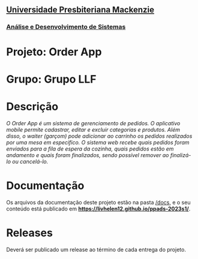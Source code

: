 <h2><a href= "https://www.mackenzie.br">Universidade Presbiteriana Mackenzie</a></h2>
<h3><a href= "https://www.mackenzie.br/graduacao/sao-paulo-higienopolis/sistemas-de-informacao">Análise e Desenvolvimento de Sistemas</a></h3>

# Projeto: Order App

# Grupo: Grupo LLF

# Descrição

*O Order App é um sistema de gerenciamento de pedidos. O aplicativo mobile permite cadastrar, editar e excluir categorias e produtos. Além disso, o waiter (garçom) pode adicionar ao carrinho os pedidos realizados por uma mesa em específico. O sistema web recebe quais pedidos foram enviados para a fila de espera da cozinha, quais pedidos estão em andamento e quais foram finalizados, sendo possível remover ao finalizá-lo ou cancelá-lo.*

# Documentação

Os arquivos da documentação deste projeto estão na pasta [/docs](/docs), e o seu conteúdo está publicado em **https://livhelen12.github.io/ppads-2023s1/**.


# Releases

Deverá ser publicado um release ao término de cada entrega do projeto.
